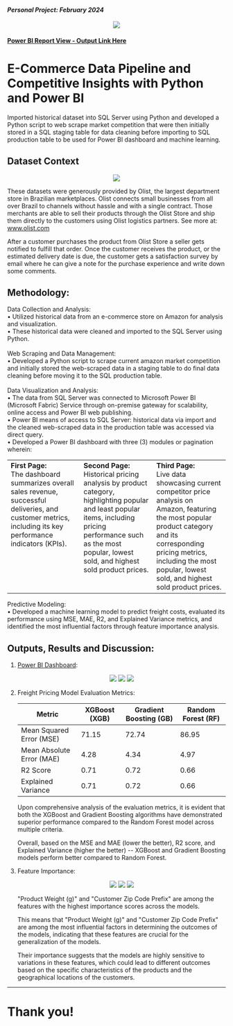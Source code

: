 #### *Personal Project: February 2024*

<p align="center">
<img src="https://github.com/jvenncpe/2024.01_E_Commerce_Data_Pipeline_Market_Insights_with_Python_and_Power_BI/assets/35190918/169ba480-54ea-4d7e-93e0-218e01ca6054"/>
</p>

#### [Power BI Report View - Output Link Here](https://app.powerbi.com/view?r=eyJrIjoiMjkxZWRmMDEtNDJhMC00ZGY3LWEwMWItZDE2OTcxODU5OTRkIiwidCI6IjQwNWNhNjU3LThiNjQtNDAwMy04ZDMyLTkyYWYyZjU5Y2UwNCIsImMiOjEwfQ%3D%3D)

# E-Commerce Data Pipeline and Competitive Insights with Python and Power BI
Imported historical dataset into SQL Server using Python and developed a Python script to web scrape market competition that were then initially stored in a SQL staging table for data cleaning before importing to SQL production table to be used for Power BI dashboard and machine learning.

## Dataset Context
<p align="center">
<img src="https://github.com/jvenncpe/2024.01_E_Commerce_Data_Pipeline_Market_Insights_with_Python_and_Power_BI/assets/35190918/9568d8d5-ca88-4bed-b4d2-f17cbbce630f"/>
</p>

These datasets were generously provided by Olist, the largest department store in Brazilian marketplaces. Olist connects small businesses from all over Brazil to channels without hassle and with a single contract. Those merchants are able to sell their products through the Olist Store and ship them directly to the customers using Olist logistics partners. See more at: www.olist.com

After a customer purchases the product from Olist Store a seller gets notified to fulfill that order. Once the customer receives the product, or the estimated delivery date is due, the customer gets a satisfaction survey by email where he can give a note for the purchase experience and write down some comments.

## Methodology:
Data Collection and Analysis:
</br>• Utilized historical data from an e-commerce store on Amazon for analysis and visualization.
</br>• These historical data were cleaned and imported to the SQL Server using Python.
</br></br>Web Scraping and Data Management:
</br>• Developed a Python script to scrape current amazon market competition and initially stored the web-scraped data in a staging table to do final data cleaning before moving it to the SQL production table.
</br></br>Data Visualization and Analysis:
</br>• The data from SQL Server was connected to Microsoft Power BI  (Microsoft Fabric) Service through on-premise gateway for scalability, online access and Power BI web publishing.
</br>• Power BI means of access to SQL Server: historical data via import and the cleaned web-scraped data in the production table was accessed via direct query.
</br>• Developed a Power BI dashboard with three (3) modules or pagination wherein:

  <table align="center" width="100%">
      <tr>
        <td width="33.33%" valign="top">
          <strong>First Page:</br></strong> The dashboard summarizes overall sales revenue, successful deliveries, and customer metrics, including its key performance indicators (KPIs).
        </td>
        <td width="33.33%" valign="top">
          <strong>Second Page:</br></strong> Historical pricing analysis by product category, highlighting popular and least popular items, including pricing performance such as the most popular, lowest sold, and highest sold product prices.
        </td>
        <td width="33.33%" valign="top">
          <strong>Third Page:</br></strong> Live data showcasing current competitor price analysis on Amazon, featuring the most popular product category and its corresponding pricing metrics, including the most popular, lowest sold, and highest sold product prices.
        </td>
      </tr>
    </table>

Predictive Modeling:
</br>• Developed a machine learning model to predict freight costs, evaluated its performance using MSE, MAE, R2, and Explained Variance metrics, and identified the most influential factors through feature importance analysis.

## Outputs, Results and Discussion:
1. [Power BI Dashboard](https://app.powerbi.com/view?r=eyJrIjoiMjkxZWRmMDEtNDJhMC00ZGY3LWEwMWItZDE2OTcxODU5OTRkIiwidCI6IjQwNWNhNjU3LThiNjQtNDAwMy04ZDMyLTkyYWYyZjU5Y2UwNCIsImMiOjEwfQ%3D%3D):
     <p align="center">
      <img src="https://github.com/jvenncpe/2024.01_E_Commerce_Data_Pipeline_Market_Insights_with_Python_and_Power_BI/assets/35190918/169ba480-54ea-4d7e-93e0-218e01ca6054"/>
      <img src="https://github.com/jvenncpe/2024.01_E_Commerce_Data_Pipeline_Market_Insights_with_Python_and_Power_BI/assets/35190918/4705dd46-2da3-4a2c-8523-497224ff00e5"/>
      <img src="https://github.com/jvenncpe/2024.01_E_Commerce_Data_Pipeline_Market_Insights_with_Python_and_Power_BI/assets/35190918/2c027e9c-5f4b-4677-a8fc-1cc98ef3dbfb"/>
    </p>

2. Freight Pricing Model Evaluation Metrics:
   
     | Metric                   | XGBoost (XGB) | Gradient Boosting (GB) | Random Forest (RF) |
      |--------------------------|---------------|-------------------------|--------------------|
      | Mean Squared Error (MSE) | 71.15         | 72.74                   | 86.95              |
      | Mean Absolute Error (MAE)| 4.28          | 4.34                    | 4.97               |
      | R2 Score                  | 0.71          | 0.72                    | 0.66               |
      | Explained Variance        | 0.71          | 0.72                    | 0.66               |

     Upon comprehensive analysis of the evaluation metrics, it is evident that both the XGBoost and Gradient Boosting algorithms have demonstrated superior performance compared to the Random Forest model across multiple criteria.

   <p>Overall, based on the MSE and MAE (lower the better), R2 score, and Explained Variance (higher the better) -- XGBoost and Gradient Boosting models perform better compared to Random Forest. </p>
   
 3. Feature Importance:
    <p align="center">
      <img src="https://github.com/jvenncpe/2024.01_E_Commerce_Data_Pipeline_Market_Insights_with_Python_and_Power_BI/assets/35190918/b98d45f7-2e3c-445c-b94b-97d63b27e95e"/>
      <img src="https://github.com/jvenncpe/2024.01_E_Commerce_Data_Pipeline_Market_Insights_with_Python_and_Power_BI/assets/35190918/09e16bea-596d-428b-ac13-ec2b7d508a49"/>
      <img src="https://github.com/jvenncpe/2024.01_E_Commerce_Data_Pipeline_Market_Insights_with_Python_and_Power_BI/assets/35190918/1955e93e-f5c7-4f03-afe4-477d5ce12dc2"/>
    </p>
    
    "Product Weight (g)" and "Customer Zip Code Prefix" are among the features with the highest importance scores across the models. 

    This means that "Product Weight (g)" and "Customer Zip Code Prefix" are among the most influential factors in determining the outcomes of the models, indicating that these features are crucial for the generalization of the models. 

    Their importance suggests that the models are highly sensitive to variations in these features, which could lead to different outcomes based on the specific characteristics of the products and the geographical locations of the customers.
  
---
# Thank you!
